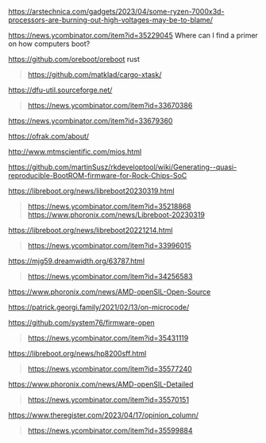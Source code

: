 https://arstechnica.com/gadgets/2023/04/some-ryzen-7000x3d-processors-are-burning-out-high-voltages-may-be-to-blame/

https://news.ycombinator.com/item?id=35229045 Where can I find a primer on how computers boot?

https://github.com/oreboot/oreboot rust
> https://github.com/matklad/cargo-xtask/

https://dfu-util.sourceforge.net/
> https://news.ycombinator.com/item?id=33670386

https://news.ycombinator.com/item?id=33679360

https://ofrak.com/about/

http://www.mtmscientific.com/mios.html

https://github.com/martinSusz/rkdeveloptool/wiki/Generating--quasi-reproducible-BootROM-firmware-for-Rock-Chips-SoC

https://libreboot.org/news/libreboot20230319.html
> https://news.ycombinator.com/item?id=35218868
> https://www.phoronix.com/news/Libreboot-20230319

https://libreboot.org/news/libreboot20221214.html
> https://news.ycombinator.com/item?id=33996015

https://mjg59.dreamwidth.org/63787.html
> https://news.ycombinator.com/item?id=34256583

https://www.phoronix.com/news/AMD-openSIL-Open-Source

https://patrick.georgi.family/2021/02/13/on-microcode/

https://github.com/system76/firmware-open
> https://news.ycombinator.com/item?id=35431119

https://libreboot.org/news/hp8200sff.html
> https://news.ycombinator.com/item?id=35577240

https://www.phoronix.com/news/AMD-openSIL-Detailed
> https://news.ycombinator.com/item?id=35570151

https://www.theregister.com/2023/04/17/opinion_column/
> https://news.ycombinator.com/item?id=35599884